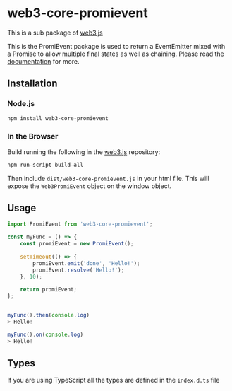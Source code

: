 # web3-core-promievent

This is a sub package of [web3.js][repo]

This is the PromiEvent package is used to return a EventEmitter mixed with a Promise to allow multiple final states as well as chaining.
Please read the [documentation][docs] for more.

## Installation

### Node.js

```bash
npm install web3-core-promievent
```

### In the Browser

Build running the following in the [web3.js][repo] repository:

```bash
npm run-script build-all
```

Then include `dist/web3-core-promievent.js` in your html file.
This will expose the `Web3PromiEvent` object on the window object.


## Usage

```js
import PromiEvent from 'web3-core-promievent';

const myFunc = () => {
    const promiEvent = new PromiEvent();
    
    setTimeout(() => {
        promiEvent.emit('done', 'Hello!');
        promiEvent.resolve('Hello!');
    }, 10);
    
    return promiEvent;
};


myFunc().then(console.log)
> Hello!

myFunc().on(console.log)
> Hello!
```
## Types 

If you are using TypeScript all the types are defined in the `index.d.ts` file

[docs]: http://web3js.readthedocs.io/en/1.0/
[repo]: https://github.com/ethereum/web3.js


